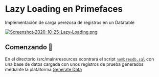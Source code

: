 # Lazy Loading en Primefaces
Implementación de carga perezosa de registros en un Datatable

[![Screenshot-2020-10-25-Lazy-Loading.png](https://i.postimg.cc/CxWKjWVf/Screenshot-2020-10-25-Lazy-Loading.png)](https://postimg.cc/K1DFbpjZ)

## Comenzando 🚀

En el directorio /src/main/resources econtrará el script [`nombresdb.sql`](src/main/resources/nombresdb.sql) con una base de datos cargada con unos registros de prueba generados mediante la plataforma [Generate Data](https://www.generatedata.com/)
